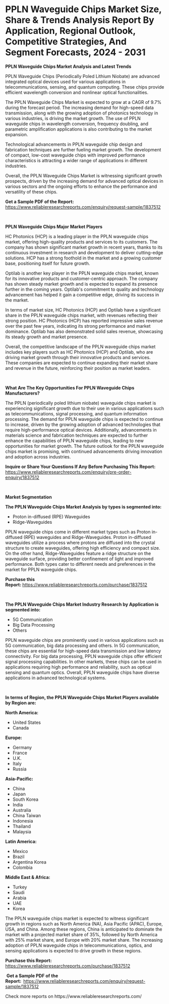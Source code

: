 <p><h1>PPLN Waveguide Chips Market Size, Share & Trends Analysis Report By Application, Regional Outlook, Competitive Strategies, And Segment Forecasts, 2024 - 2031</h1></p><p><strong>PPLN Waveguide Chips Market Analysis and Latest Trends</strong></p>
<p><p>PPLN Waveguide Chips (Periodically Poled Lithium Niobate) are advanced integrated optical devices used for various applications in telecommunications, sensing, and quantum computing. These chips provide efficient wavelength conversion and nonlinear optical functionalities.</p><p>The PPLN Waveguide Chips Market is expected to grow at a CAGR of 9.7% during the forecast period. The increasing demand for high-speed data transmission, along with the growing adoption of photonics technology in various industries, is driving the market growth. The use of PPLN waveguide chips in wavelength conversion, frequency doubling, and parametric amplification applications is also contributing to the market expansion.</p><p>Technological advancements in PPLN waveguide chip design and fabrication techniques are further fueling market growth. The development of compact, low-cost waveguide chips with improved performance characteristics is attracting a wider range of applications in different industries.</p><p>Overall, the PPLN Waveguide Chips Market is witnessing significant growth prospects, driven by the increasing demand for advanced optical devices in various sectors and the ongoing efforts to enhance the performance and versatility of these chips.</p></p>
<p><strong>Get a Sample PDF of the Report:&nbsp;</strong> <a href="https://www.reliableresearchreports.com/enquiry/request-sample/1837512">https://www.reliableresearchreports.com/enquiry/request-sample/1837512</a></p>
<p>&nbsp;</p>
<p><strong>PPLN Waveguide Chips Major Market Players</strong></p>
<p><p>HC Photonics (HCP) is a leading player in the PPLN waveguide chips market, offering high-quality products and services to its customers. The company has shown significant market growth in recent years, thanks to its continuous investment in research and development to deliver cutting-edge solutions. HCP has a strong foothold in the market and a growing customer base, positioning itself for future growth.</p><p>Optilab is another key player in the PPLN waveguide chips market, known for its innovative products and customer-centric approach. The company has shown steady market growth and is expected to expand its presence further in the coming years. Optilab's commitment to quality and technology advancement has helped it gain a competitive edge, driving its success in the market.</p><p>In terms of market size, HC Photonics (HCP) and Optilab have a significant share in the PPLN waveguide chips market, with revenues reflecting their strong position. HC Photonics (HCP) has reported impressive sales revenue over the past few years, indicating its strong performance and market dominance. Optilab has also demonstrated solid sales revenue, showcasing its steady growth and market presence.</p><p>Overall, the competitive landscape of the PPLN waveguide chips market includes key players such as HC Photonics (HCP) and Optilab, who are driving market growth through their innovative products and services. These companies are expected to continue expanding their market share and revenue in the future, reinforcing their position as market leaders.</p></p>
<p>&nbsp;</p>
<p><strong>What Are The Key Opportunities For PPLN Waveguide Chips Manufacturers?</strong></p>
<p><p>The PPLN (periodically poled lithium niobate) waveguide chips market is experiencing significant growth due to their use in various applications such as telecommunications, signal processing, and quantum information processing. The demand for PPLN waveguide chips is expected to continue to increase, driven by the growing adoption of advanced technologies that require high-performance optical devices. Additionally, advancements in materials science and fabrication techniques are expected to further enhance the capabilities of PPLN waveguide chips, leading to new opportunities for market growth. The future outlook for the PPLN waveguide chips market is promising, with continued advancements driving innovation and adoption across industries.</p></p>
<p><strong>Inquire or Share Your Questions If Any Before Purchasing This Report:</strong> <a href="https://www.reliableresearchreports.com/enquiry/pre-order-enquiry/1837512">https://www.reliableresearchreports.com/enquiry/pre-order-enquiry/1837512</a></p>
<p>&nbsp;</p>
<p><strong>Market Segmentation</strong></p>
<p><strong>The PPLN Waveguide Chips Market Analysis by types is segmented into:</strong></p>
<p><ul><li>Proton in-diffused (RPE) Waveguides</li><li>Ridge-Waveguides</li></ul></p>
<p><p>PPLN waveguide chips come in different market types such as Proton in-diffused (RPE) waveguides and Ridge-Waveguides. Proton in-diffused waveguides utilize a process where protons are diffused into the crystal structure to create waveguides, offering high efficiency and compact size. On the other hand, Ridge-Waveguides feature a ridge structure on the waveguide surface, providing better confinement of light and improved performance. Both types cater to different needs and preferences in the market for PPLN waveguide chips.</p></p>
<p><strong>Purchase this Report:&nbsp;</strong><a href="https://www.reliableresearchreports.com/purchase/1837512">https://www.reliableresearchreports.com/purchase/1837512</a></p>
<p>&nbsp;</p>
<p><strong>The PPLN Waveguide Chips Market Industry Research by Application is segmented into:</strong></p>
<p><ul><li>5G Communication</li><li>Big Data Processing</li><li>Others</li></ul></p>
<p><p>PPLN waveguide chips are prominently used in various applications such as 5G communication, big data processing and others. In 5G communication, these chips are essential for high-speed data transmission and low latency connectivity. For big data processing, PPLN waveguide chips offer efficient signal processing capabilities. In other markets, these chips can be used in applications requiring high performance and reliability, such as optical sensing and quantum optics. Overall, PPLN waveguide chips have diverse applications in advanced technological systems.</p></p>
<p>&nbsp;</p>
<p><strong>In terms of Region, the PPLN Waveguide Chips Market Players available by Region are:</strong></p>
<p>
    <p> <strong> North America: </strong>
        <ul>
            <li>United States</li>
            <li>Canada</li>
        </ul>
        </p> 
    <p> <strong> Europe: </strong>
        <ul>
            <li>Germany</li>
            <li>France</li>
            <li>U.K.</li>
            <li>Italy</li>
            <li>Russia</li>
        </ul>
        </p> 
    <p> <strong> Asia-Pacific: </strong>
        <ul>
            <li>China</li>
            <li>Japan</li>
            <li>South Korea</li>
            <li>India</li>
            <li>Australia</li>
            <li>China Taiwan</li>
            <li>Indonesia</li>
            <li>Thailand</li>
            <li>Malaysia</li>
        </ul>
        </p> 
    <p> <strong> Latin America: </strong>
        <ul>
            <li>Mexico</li>
            <li>Brazil</li>
            <li>Argentina Korea</li>
            <li>Colombia</li>
        </ul>
        </p> 
    <p> <strong> Middle East & Africa: </strong>
        <ul>
            <li>Turkey</li>
            <li>Saudi</li>
            <li>Arabia</li>
            <li>UAE</li>
            <li>Korea</li>
        </ul>
    </p>
    </p>
<p><p>The PPLN waveguide chips market is expected to witness significant growth in regions such as North America (NA), Asia Pacific (APAC), Europe, USA, and China. Among these regions, China is anticipated to dominate the market with a projected market share of 35%, followed by North America with 25% market share, and Europe with 20% market share. The increasing adoption of PPLN waveguide chips in telecommunications, optics, and sensing applications is expected to drive growth in these regions.</p></p>
<p><strong>Purchase this Report: </strong><a href="https://www.reliableresearchreports.com/purchase/1837512">https://www.reliableresearchreports.com/purchase/1837512</a></p>
<p>&nbsp;<strong>Get a Sample PDF of the Report:&nbsp;&nbsp;</strong><a href="https://www.reliableresearchreports.com/enquiry/request-sample/1837512">https://www.reliableresearchreports.com/enquiry/request-sample/1837512</a></p>
<p><strong></strong></p>
<p>Check more reports on https://www.reliableresearchreports.com/</p>